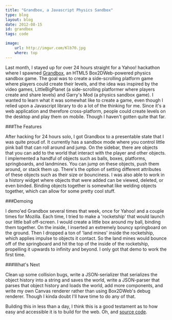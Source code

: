 ```yaml
---
title: "Grandbox, a Javascript Physics Sandbox"
type: blog
layout: blog
date: 2012-08-15
id: grandbox
tags: code

image:
    url: http://imgur.com/Klb70.jpg
    where: top
---
```


Last month, I stayed up for over 24 hours straight for a Yahoo! hackathon where
I spawned [Grandbox](http://grandbox.ngokevin.com), an HTML5 Box2DWeb-powered
physics sandbox game. The goal was to create a side-scrolling platform game
where players could create their levels, and the idea was inspired by the video
games, LittleBigPlanet (a side-scrolling platformer where players create and
share levels) and Garry's Mod (a physics sandbox game). I wanted to learn what
it was somewhat like to create a game, even though I relied upon a Javascript
library to do a lot of the thinking for me. Since it's a web application and
therefore cross-platform, people could create levels on the desktop and play
them on mobile. Though I haven't gotten quite that far.

###The Features

After hacking for 24 hours solo, I got Grandbox to a presentable state that I
was quite proud of. It currently has a sandbox mode where you control little
pink ball that can roll around and jump. On the sidebar, there are objects that
you can add to the world that interact with the player and other objects. I
implemented a handful of objects such as balls, boxes, platforms, springboards,
and landmines. You can jump on these objects, push them around, or stack them
up. There's the option of setting different attributes of these objects such as
their size or bounciness. I was also able to work in a history widget where
objects that were added can be viewed, deleted, or even binded. Binding objects
together is somewhat like welding objects together, which can allow for some
pretty cool stuff.

###Demoing

I demo'ed Grandbox several times that week, once for Yahoo! and a couple times
for Mozilla. Each time, I tried to make a 'rocketship' that would launch our
little ball off-screen. I would create a little box around my ball, binding
them together. On the inside, I inserted an extremely bouncy springboard on the
ground. Then I dropped a ton of 'land mines' inside the rocketship, which
applies impulse to objects it contact. So the land mines would bounce off of
the springboard and hit the top of the inside of the rocketship, propelling it
upwards to infinity and beyond. I only got that demo to work the first time.

###What's Next

Clean up some collision bugs, write a JSON-serializer that
serializes the object history into a string and saves the world, write a
JSON-parser that parses that object history and loads the world, add more
components, and write my own Canvas renderer rather than using Box2DWeb's debug
renderer. Though I kinda doubt I'll have time to do any of that.

Building this in less than a day, I think this is a good testament as to how
easy and accessible it is to build for the web. Oh, and [source
code](http://github.com/ngokevin/grandbox).

